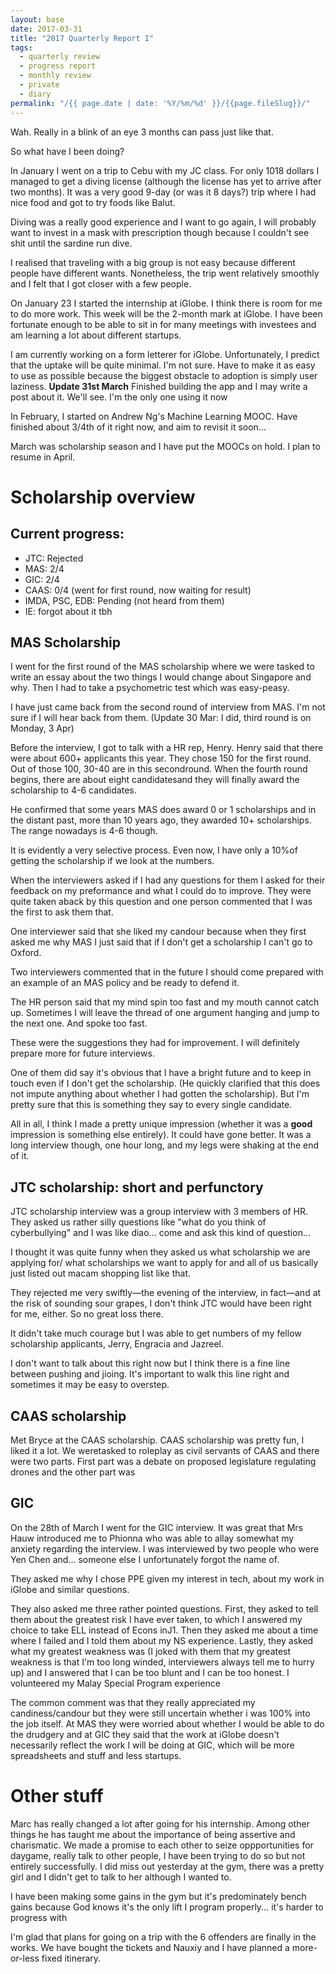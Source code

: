 ```yaml
---
layout: base
date: 2017-03-31
title: "2017 Quarterly Report I"
tags:
  - quarterly review
  - progress report
  - monthly review
  - private
  - diary
permalink: "/{{ page.date | date: '%Y/%m/%d' }}/{{page.fileSlug}}/"
---
```


Wah. Really in a blink of an eye 3 months can pass just like that.

So what have I been doing?

In January I went on a trip to Cebu with my JC class. For only 1018 dollars I managed to get a diving license (although the license has yet to arrive after two months). It was a very good 9-day (or was it 8 days?) trip where I had nice food and got to try foods like Balut.

Diving was a really good experience and I want to go again, I will probably want to invest in a mask with prescription though because I couldn't see shit until the sardine run dive.

I realised that traveling with a big group is not easy because different people have different wants. Nonetheless, the trip went relatively smoothly and I felt that I got closer with a few people.

On January 23 I started the internship at iGlobe.
I think there is room for me to do more work.
This week will be the 2-month mark at iGlobe. I have been fortunate enough to be able to sit in for many meetings with investees and am learning a lot about different startups.

I am currently working on a form letterer for iGlobe. Unfortunately, I predict that the uptake will be quite minimal.
I'm not sure. Have to make it as easy to use as possible because the biggest obstacle to adoption is simply user laziness.
**Update 31st March** Finished building the app and I may write a post about it. We'll see. I'm the only one using it now

In February, I started on Andrew Ng's Machine Learning MOOC. Have finished about 3/4th of it right now, and aim to revisit it soon...

March was scholarship season and I have put the MOOCs on hold. I plan to resume in April.

# Scholarship overview

## Current progress:

- JTC: Rejected
- MAS: 2/4
- GIC: 2/4
- CAAS: 0/4 (went for first round, now waiting for result)
- IMDA, PSC, EDB: Pending (not heard from them)
- IE: forgot about it tbh

## MAS Scholarship

I went for the first round of the MAS scholarship where we were tasked to write an essay about the two things I would change about Singapore and why. Then I had to take a psychometric test which was easy-peasy.

I have just came back from the second round of interview from MAS. I'm not sure if I will hear back from them. (Update 30 Mar: I did, third round is on Monday, 3 Apr)

Before the interview, I got to talk with a HR rep, Henry. Henry said that there were about 600+ applicants this year. They chose 150 for the first round. Out of those 100, 30-40 are in this secondround. When the fourth round begins, there are about eight candidatesand they will finally award the scholarship to 4-6 candidates.

He confirmed that some years MAS does award 0 or 1 scholarships and in the distant past, more than 10 years ago, they awarded 10+ scholarships. The range nowadays is 4-6 though.

It is evidently a very selective process. Even now, I have only a 10%of getting the scholarship if we look at the numbers.

When the interviewers asked if I had any questions for them I asked for their feedback on my preformance and what I could do to improve. They were quite taken aback by this question and one person commented that I was the first to ask them that.

One interviewer said that she liked my candour because when they first asked me why MAS I just said that if I don't get a scholarship I can't go to Oxford.

Two interviewers commented that in the future I should come prepared with an example of an MAS policy and be ready to defend it.

The HR person said that my mind spin too fast and my mouth cannot catch up. Sometimes I will leave the thread of one argument hanging and jump to the next one. And spoke too fast.

These were the suggestions they had for improvement. I will definitely prepare more for future interviews.

One of them did say it's obvious that I have a bright future and to keep in touch even if I don't get the scholarship. (He quickly clarified that this does not impute anything about whether I had gotten the scholarship). But I'm pretty sure that this is something they say to every single candidate.

All in all, I think I made a pretty unique impression (whether it was a **good** impression is something else entirely). It could have gone better. It was a long interview though, one hour long, and my legs were shaking at the end of it.

## JTC scholarship: short and perfunctory

JTC scholarship interview was a group interview with 3 members of HR. They asked us rather silly questions like "what do you think of cyberbullying" and I was like diao... come and ask this kind of question...

I thought it was quite funny when they asked us what scholarship we are applying for/ what scholarships we want to apply for and all of us basically just listed out macam shopping list like that.

They rejected me very swiftly—the evening of the interview, in fact—and at the risk of sounding sour grapes, I don't think JTC would have been right for me, either. So no great loss there.

It didn't take much courage but I was able to get numbers of my fellow scholarship applicants, Jerry, Engracia and Jazreel.

I don't want to talk about this right now but I think there is a fine line between pushing and jioing. It's important to walk this line right and sometimes it may be easy to overstep.

## CAAS scholarship

Met Bryce at the CAAS scholarship. CAAS scholarship was pretty fun, I liked it a lot. We weretasked to roleplay as civil servants of CAAS and there were two parts. First part was a debate on proposed legislature regulating drones and the other part was

## GIC

On the 28th of March I went for the GIC interview. It was great that Mrs Hauw introduced me to Phionna who was able to allay somewhat my anxiety regarding the interview. I was interviewed by two people who were Yen Chen and... someone else I unfortunately forgot the name of.

They asked me why I chose PPE given my interest in tech, about my work in iGlobe and similar questions.

They also asked me three rather pointed questions. First, they asked to tell them about the greatest risk I have ever taken, to which I answered my choice to take ELL instead of Econs inJ1. Then they asked me about a time where I failed and I told them about my NS experience. Lastly, they asked what my greatest weakness was (I joked with them that my greatest weakness is that I'm too long winded, interviewers always tell me to hurry up) and I answered that I can be too blunt and I can be too honest. I volunteered my Malay Special Program experience

The common comment was that they really appreciated my candiness/candour but they were still uncertain whether i was 100% into the job itself. At MAS they were worried about whether I would be able to do the drudgery and at GIC they said that the work at iGlobe doesn't necessarily reflect the work I will be doing at GIC, which will be more spreadsheets and stuff and less startups.

# Other stuff

Marc has really changed a lot after going for his internship. Among other things he has taught me about the importance of being assertive and charismatic. We made a promise to each other to seize oppportunities for daygame, really talk to other people, I have been trying to do so but not entirely successfully. I did miss out yesterday at the gym, there was a pretty girl and I didn't get to talk to her although I wanted to.

I have been making some gains in the gym but it's predominately bench gains because God knows it's the only lift I program properly... it's harder to progress with

I'm glad that plans for going on a trip with the 6 offenders are finally in the works. We have bought the tickets and Nauxiy and I have planned a more-or-less fixed itinerary.
